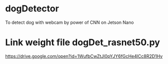 # dogDetector
To detect dog with webcam by power of CNN  on Jetson Nano

# Link weight file dogDet_rasnet50.py
https://drive.google.com/open?id=1WufbCwZtJl0pYJY6fGcHe4lCc8R2D1Hv
